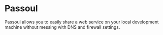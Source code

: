 # Passoul
Passoul allows you to easily share a web service on your local development machine without messing with DNS and firewall settings.
